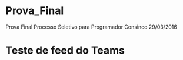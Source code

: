 # Prova_Final
Prova Final Processo Seletivo para Programador Consinco 29/03/2016

# Teste de feed do Teams






